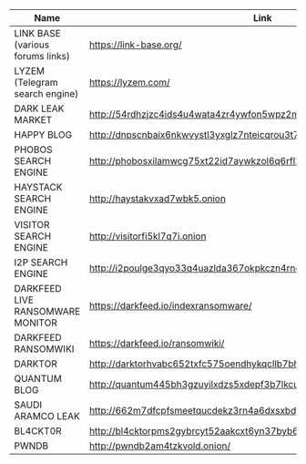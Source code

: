 |Name|Link|
| ------ | ------ |
|LINK BASE (various forums links)|https://link-base.org/|
|LYZEM (Telegram search engine)|https://lyzem.com/|
|DARK LEAK MARKET|http://54rdhzjzc4ids4u4wata4zr4ywfon5wpz2ml4q3avelgadpvmdal2vqd.onion/|
|HAPPY BLOG|http://dnpscnbaix6nkwvystl3yxglz7nteicqrou3t75tpcc5532cztc46qyd.onion/|
|PHOBOS SEARCH ENGINE|http://phobosxilamwcg75xt22id7aywkzol6q6rfl2flipcqoc4e4ahima5id.onion|
|HAYSTACK SEARCH ENGINE|http://haystakvxad7wbk5.onion|
|VISITOR SEARCH ENGINE|http://visitorfi5kl7q7i.onion|
|I2P SEARCH ENGINE|http://i2poulge3qyo33q4uazlda367okpkczn4rno2vjfetawoghciae6ygad.onion/|
|DARKFEED LIVE RANSOMWARE MONITOR|https://darkfeed.io/indexransomware/|
|DARKFEED RANSOMWIKI|https://darkfeed.io/ransomwiki/|
|DARKTOR|http://darktorhvabc652txfc575oendhykqcllb7bh7jhhsjduocdlyzdbmqd.onion/|
|QUANTUM BLOG|http://quantum445bh3gzuyilxdzs5xdepf3b7lkcupswvkryf3n7hgzpxebid.onion|
|SAUDI ARAMCO LEAK|http://662m7dfcpfsmeetqucdekz3rn4a6dxsxbdjwd6iz3rwnogjsj7i3hxad.onion/|
|BL4CKT0R|http://bl4cktorpms2gybrcyt52aakcxt6yn37byb65uama5cimhifcscnqkid.onion/|
|PWNDB|http://pwndb2am4tzkvold.onion/|

